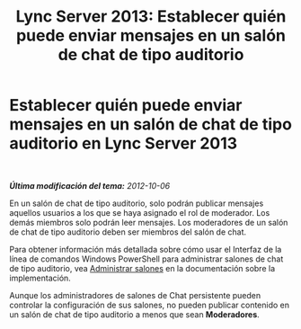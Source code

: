 ﻿---
title: 'Lync Server 2013: Establecer quién puede enviar mensajes en un salón de chat de tipo auditorio'
TOCTitle: Establecer quién puede enviar mensajes en un salón de chat de tipo auditorio
ms:assetid: 26168d3e-362c-4c34-9693-21301f151166
ms:mtpsurl: https://technet.microsoft.com/es-es/library/JJ215873(v=OCS.15)
ms:contentKeyID: 48274721
ms.date: 01/07/2017
mtps_version: v=OCS.15
ms.translationtype: HT
---

# Establecer quién puede enviar mensajes en un salón de chat de tipo auditorio en Lync Server 2013

 

_**Última modificación del tema:** 2012-10-06_

En un salón de chat de tipo auditorio, solo podrán publicar mensajes aquellos usuarios a los que se haya asignado el rol de moderador. Los demás miembros solo podrán leer mensajes. Los moderadores de un salón de chat de tipo auditorio deben ser miembros del salón de chat.

Para obtener información más detallada sobre cómo usar el Interfaz de la línea de comandos Windows PowerShell para administrar salones de chat de tipo auditorio, vea [Administrar salones](manage-rooms.md) en la documentación sobre la implementación.

Aunque los administradores de salones de Chat persistente pueden controlar la configuración de sus salones, no pueden publicar contenido en un salón de chat de tipo auditorio a menos que sean **Moderadores**.

